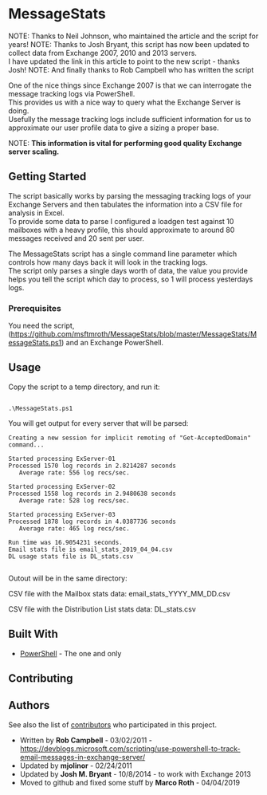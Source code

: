 # MessageStats

NOTE:  Thanks to Neil Johnson, who maintained the article and the script for years!
NOTE:  Thanks to Josh Bryant, this script has now been updated to collect data from Exchange 2007, 2010 and 2013 servers.  
       I have updated the link in this article to point to the new script - thanks Josh!
NOTE:  And finally thanks to Rob Campbell who has written the script


One of the nice things since Exchange 2007 is that we can interrogate the message tracking logs via PowerShell.  
This provides us with a nice way to query what the Exchange Server is doing.  
Usefully the message tracking logs include sufficient information for us to approximate our user profile data to give a sizing a proper base.

NOTE: **This information is vital for performing good quality Exchange server scaling.**

## Getting Started

The script basically works by parsing the messaging tracking logs of your Exchange Servers and then tabulates the information into a CSV file for analysis in Excel.  
To provide some data to parse I configured a loadgen test against 10 mailboxes with a heavy profile, this should approximate to around 80 messages received and 20 sent per user.

The MessageStats script has a single command line parameter which controls how many days back it will look in the tracking logs.  
The script only parses a single days worth of data, the value you provide helps you tell the script which day to process, so 1 will process yesterdays logs.


### Prerequisites

You need the script, (https://github.com/msftmroth/MessageStats/blob/master/MessageStats/MessageStats.ps1) and an Exchange PowerShell.



## Usage

Copy the script to a temp directory, and run it:

```

.\MessageStats.ps1

```

You will get output for every server that will be parsed:

```
Creating a new session for implicit remoting of "Get-AcceptedDomain" command...

Started processing ExServer-01
Processed 1570 log records in 2.8214287 seconds
   Average rate: 556 log recs/sec.

Started processing ExServer-02
Processed 1558 log records in 2.9480638 seconds
   Average rate: 528 log recs/sec.

Started processing ExServer-03
Processed 1878 log records in 4.0387736 seconds
   Average rate: 465 log recs/sec.

Run time was 16.9054231 seconds.
Email stats file is email_stats_2019_04_04.csv
DL usage stats file is DL_stats.csv


```

Outout will be in the same directory:

CSV file with the Mailbox stats data:
email_stats_YYYY_MM_DD.csv

CSV file with the Distribution List stats data:
DL_stats.csv


## Built With

* [PowerShell](https://docs.microsoft.com/en-us/powershell/) - The one and only

## Contributing




## Authors


See also the list of [contributors](https://github.com/msftmroth/MessageStats) who participated in this project.
* Written by **Rob Campbell** - 03/02/2011 - https://devblogs.microsoft.com/scripting/use-powershell-to-track-email-messages-in-exchange-server/
* Updated by **mjolinor** - 02/24/2011
* Updated by **Josh M. Bryant** - 10/8/2014 - to work with Exchange 2013
* Moved to github and fixed some stuff by **Marco Roth** - 04/04/2019 






